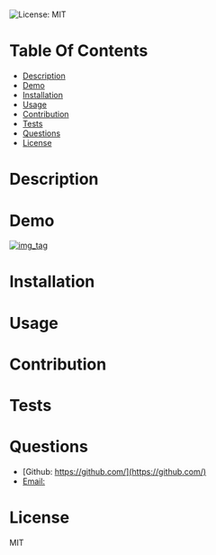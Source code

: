 # 
  ![License: MIT](https://img.shields.io/badge/License-MIT-yellow.svg)
# Table Of Contents
* [Description](#description)
* [Demo](*demo)
* [Installation](#installation)
* [Usage](#usage)
* [Contribution](#contribution)
* [Tests](#test)
* [Questions](#questions)
* [License](#license)
# Description

# Demo
[![img_tag](assets/README.png)](assets/README.mp4)
# Installation

# Usage

# Contribution

# Tests

# Questions
* [Github: https://github.com/](https://github.com/)
* [Email: ](mailto:)
# License
MIT
